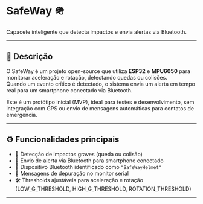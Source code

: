 # SafeWay 🪖
Capacete inteligente que detecta impactos e envia alertas via Bluetooth.

---

## 📖 Descrição
O SafeWay é um projeto open-source que utiliza **ESP32** e **MPU6050** para monitorar aceleração e rotação, detectando quedas ou colisões.  
Quando um evento crítico é detectado, o sistema envia um alerta em tempo real para um smartphone conectado via Bluetooth.  

Este é um protótipo inicial (MVP), ideal para testes e desenvolvimento, sem integração com GPS ou envio de mensagens automáticas para contatos de emergência.

---

## ⚙️ Funcionalidades principais
- 📡 Detecção de impactos graves (queda ou colisão)  
- 📲 Envio de alerta via Bluetooth para smartphone conectado  
- 🪪 Dispositivo Bluetooth identificado como `"SafeWayHelmet"`  
- 🔔 Mensagens de depuração no monitor serial  
- 🛠 Thresholds ajustáveis para aceleração e rotação (LOW_G_THRESHOLD, HIGH_G_THRESHOLD, ROTATION_THRESHOLD)  

---

